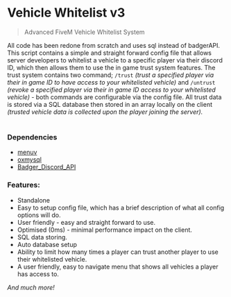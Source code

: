 # Vehicle Whitelist v3
> Advanced FiveM Vehicle Whitelist System

All code has been redone from scratch and uses sql instead of badgerAPI. This script contains a simple and straight forward config file that allows server developers to whitelist a vehicle to a specific player via their discord ID, which then allows them to use the in game trust system features. The trust system contains two command; `/trust` *(trust a specified player via their in game ID to have access to your whitelisted vehicle)* and `/untrust` *(revoke a specified player via their in game ID access to your whitelisted vehicle)* - both commands are configurable via the config file. All trust data is stored via a SQL database then stored in an array locally on the client *(trusted vehicle data is collected upon the player joining the server).*<br><br>

### Dependencies
- [menuv](https://github.com/ThymonA/menuv/releases/tag/v1.4.1)
- [oxmysql](https://overextended.dev/oxmysql)
- [Badger_Discord_API](https://github.com/JaredScar/Badger_Discord_API)
 
### Features:

- Standalone
- Easy to setup config file, which has a brief description of what all config options will do.
- User friendly - easy and straight forward to use.
- Optimised (0ms) - minimal performance impact on the client.
- SQL data storing.
- Auto database setup
- Ability to limit how many times a player can trust another player to use their whitelisted vehicle.
- A user friendly, easy to navigate menu that shows all vehicles a player has access to.

*And much more!*
